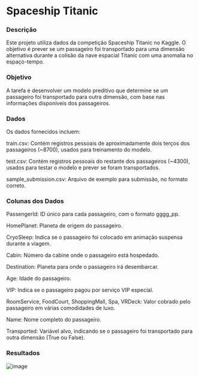 # Spaceship Titanic

### Descrição
Este projeto utiliza dados da competição Spaceship Titanic no Kaggle. O objetivo é prever se um passageiro foi transportado para uma dimensão alternativa durante a colisão da nave espacial Titanic com uma anomalia no espaço-tempo.

### Objetivo
A tarefa é desenvolver um modelo preditivo que determine se um passageiro foi transportado para outra dimensão, com base nas informações disponíveis dos passageiros.

### Dados
Os dados fornecidos incluem:

train.csv: Contém registros pessoais de aproximadamente dois terços dos passageiros (~8700), usados para treinamento do modelo.

test.csv: Contém registros pessoais do restante dos passageiros (~4300), usados para testar o modelo e prever se foram transportados.

sample_submission.csv: Arquivo de exemplo para submissão, no formato correto.

### Colunas dos Dados
PassengerId: ID único para cada passageiro, com o formato gggg_pp.

HomePlanet: Planeta de origem do passageiro.

CryoSleep: Indica se o passageiro foi colocado em animação suspensa durante a viagem.

Cabin: Número da cabine onde o passageiro está hospedado.

Destination: Planeta para onde o passageiro irá desembarcar.

Age: Idade do passageiro.

VIP: Indica se o passageiro pagou por serviço VIP especial.

RoomService, FoodCourt, ShoppingMall, Spa, VRDeck: Valor cobrado pelo passageiro em várias comodidades de luxo.

Name: Nome completo do passageiro.

Transported: Variável alvo, indicando se o passageiro foi transportado para outra dimensão (True ou False).

### Resultados
![image](https://github.com/user-attachments/assets/20b7a3b2-7726-4731-b421-d2c2ce5b67a7)
